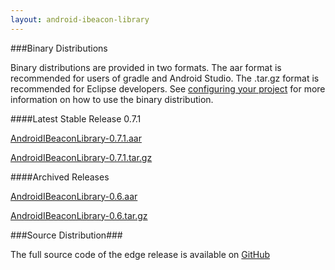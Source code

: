 ```yaml
---
layout: android-ibeacon-library
---
```



###Binary Distributions

Binary distributions are provided in two formats.  The aar format is recommended for users of gradle and Android Studio.  The .tar.gz format is recommended for Eclipse developers.
See [configuring your project]() for more information on how to use the binary distribution.

####Latest Stable Release 0.7.1

<style>
  .close { 
    margin-top: 0px;
    margin-bottom: 0px;
  }
</style>

[AndroidIBeaconLibrary-0.7.1.aar](https://s3.amazonaws.com/android-ibeacon-library.radiusnetworks.com/AndroidIBeaconLibrary-0.7.1.aar)

[AndroidIBeaconLibrary-0.7.1.tar.gz](https://s3.amazonaws.com/android-ibeacon-library.radiusnetworks.com/AndroidIBeaconLibrary-0.7.1.tar.gz)


####Archived Releases

[AndroidIBeaconLibrary-0.6.aar](https://s3.amazonaws.com/android-ibeacon-library.radiusnetworks.com/AndroidIBeaconLibrary-0.6.aar)

[AndroidIBeaconLibrary-0.6.tar.gz](https://s3.amazonaws.com/android-ibeacon-library.radiusnetworks.com/AndroidIBeaconLibrary-0.6.tar.gz)

###Source Distribution###

The full source code of the edge release is available on <a href='https://github.com/RadiusNetworks/android-ibeacon-service'>GitHub</a>


